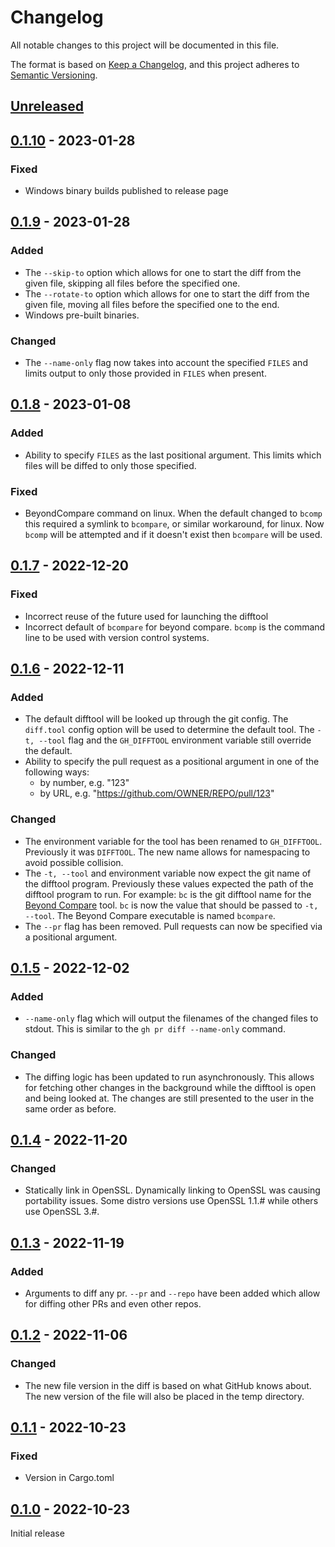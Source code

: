 # Changelog

All notable changes to this project will be documented in this file.

The format is based on [Keep a Changelog](https://keepachangelog.com/en/1.0.0/),
and this project adheres to [Semantic Versioning](https://semver.org/spec/v2.0.0.html).

## [Unreleased]

## [0.1.10] - 2023-01-28

### Fixed

- Windows binary builds published to release page

## [0.1.9] - 2023-01-28

### Added

- The `--skip-to` option which allows for one to start the diff from the given
  file, skipping all files before the specified one.
- The `--rotate-to` option which allows for one to start the diff from the given
  file, moving all files before the specified one to the end.
- Windows pre-built binaries.

### Changed

- The `--name-only` flag now takes into account the specified
  `FILES` and limits output to only those provided in `FILES` when present.

## [0.1.8] - 2023-01-08

### Added

- Ability to specify `FILES` as the last positional argument. This limits
  which files will be diffed to only those specified.

### Fixed

- BeyondCompare command on linux. When the default changed to `bcomp` this
  required a symlink to `bcompare`, or similar workaround, for linux. Now
  `bcomp` will be attempted and if it doesn't exist then `bcompare` will be
  used.

## [0.1.7] - 2022-12-20

### Fixed

- Incorrect reuse of the future used for launching the difftool
- Incorrect default of `bcompare` for beyond compare. `bcomp` is the command
  line to be used with version control systems.

## [0.1.6] - 2022-12-11

### Added

- The default difftool will be looked up through the git config. The `diff.tool`
  config option will be used to determine the default tool. The `-t, --tool`
  flag and the `GH_DIFFTOOL` environment variable still override the default.
- Ability to specify the pull request as a positional argument in one of the
  following ways:
  - by number, e.g. "123"
  - by URL, e.g. "https://github.com/OWNER/REPO/pull/123"

### Changed

- The environment variable for the tool has been renamed to `GH_DIFFTOOL`.
  Previously it was `DIFFTOOL`. The new name allows for namespacing to avoid
  possible collision.
- The `-t, --tool` and environment variable now expect the git name of
  the difftool program. Previously these values expected the path of the
  difftool program to run. For example: `bc` is the git difftool name for the
  [Beyond Compare](https://scootersoftware.com/) tool. `bc` is now the value
  that should be passed to `-t, --tool`. The Beyond Compare executable is
  named `bcompare`.
- The `--pr` flag has been removed. Pull requests can now be specified via a
  positional argument.

## [0.1.5] - 2022-12-02

### Added

- `--name-only` flag which will output the filenames of the changed files to
  stdout. This is similar to the `gh pr diff --name-only` command.

### Changed

- The diffing logic has been updated to run asynchronously. This allows for
  fetching other changes in the background while the difftool is open and being
  looked at. The changes are still presented to the user in the same order as
  before.

## [0.1.4] - 2022-11-20

### Changed

- Statically link in OpenSSL. Dynamically linking to OpenSSL was causing
  portability issues. Some distro versions use OpenSSL 1.1.# while others use
  OpenSSL 3.#.

## [0.1.3] - 2022-11-19

### Added

- Arguments to diff any pr. `--pr` and `--repo` have been added which allow for
  diffing other PRs and even other repos.

## [0.1.2] - 2022-11-06

### Changed

- The new file version in the diff is based on what GitHub knows about.  The new
  version of the file will also be placed in the temp directory.

## [0.1.1] - 2022-10-23

### Fixed

- Version in Cargo.toml

## [0.1.0] - 2022-10-23

Initial release

[unreleased]: https://github.com/olivierlacan/keep-a-changelog/compare/v0.1.10...HEAD
[0.1.10]: https://github.com/speedyleion/gh-difftool/releases/tag/v0.1.10
[0.1.9]: https://github.com/speedyleion/gh-difftool/releases/tag/v0.1.9
[0.1.8]: https://github.com/speedyleion/gh-difftool/releases/tag/v0.1.8
[0.1.7]: https://github.com/speedyleion/gh-difftool/releases/tag/v0.1.7
[0.1.6]: https://github.com/speedyleion/gh-difftool/releases/tag/v0.1.6
[0.1.5]: https://github.com/speedyleion/gh-difftool/releases/tag/v0.1.5
[0.1.4]: https://github.com/speedyleion/gh-difftool/releases/tag/v0.1.4
[0.1.3]: https://github.com/speedyleion/gh-difftool/releases/tag/v0.1.3
[0.1.2]: https://github.com/speedyleion/gh-difftool/releases/tag/v0.1.2
[0.1.1]: https://github.com/speedyleion/gh-difftool/releases/tag/v0.1.1
[0.1.0]: https://github.com/speedyleion/gh-difftool/releases/tag/v0.1.0
